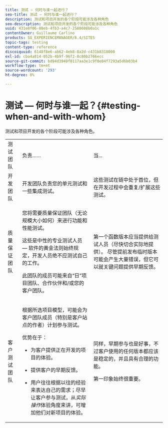 ```yaml
---
title: 测试 — 何时与谁一起进行？
seo-title: 测试 — 何时与谁一起进行？
description: 测试和项目开发的各个阶段可能涉及各种角色
seo-description: 测试和项目开发的各个阶段可能涉及各种角色
uuid: 431e8f06-80eb-4fb3-a4c7-2580608b0a1c
contentOwner: Guillaume Carlino
products: SG_EXPERIENCEMANAGER/6.4/SITES
topic-tags: testing
content-type: reference
discoiquuid: 6148f8e6-ab62-4eb8-8a2d-c431b8318000
exl-id: cba4a814-052b-4b9f-96f2-8c80b2766ecc
source-git-commit: bd94d3949f0117aa3e1c9f0e84f7293a5d6b03b4
workflow-type: tm+mt
source-wordcount: '293'
ht-degree: 0%

---
```


# 测试 — 何时与谁一起？{#testing-when-and-with-whom}

测试和项目开发的各个阶段可能涉及各种角色。

<table> 
 <tbody> 
  <tr> 
   <td>测试团队</td> 
   <td>负责…… </td> 
   <td>当...</td> 
  </tr> 
  <tr> 
   <td>开发团队</td> 
   <td>开发团队负责您的单元测试和一些集成测试。</td> 
   <td>这些测试在链中处于首位，但在开发过程中会重复/扩展这些测试。</td> 
  </tr> 
  <tr> 
   <td>质量保证团队</td> 
   <td><p>您将需要质量保证团队（无论规模大小如何）来进行功能和性能测试。</p> <p>这些是中性的专业测试人员 — 软件的黄金法则始终规定，开发人员绝不应测试自己的工作。</p> <p>此团队的成员可能来自“日”项目团队、合作伙伴和/或您的客户团队。</p> </td> 
   <td><p>第一个函数版本应当提供给测试人员（尽快切合实际地提供）。 尽管提前发布临时版本可能会产生大量错误，但它可以就关键问题提供早期反馈。</p> </td> 
  </tr> 
  <tr> 
   <td>客户测试团队</td> 
   <td><p>根据所选项目模型，可能会为客户团队成员（特别是客户站点的作者）计划参与测试。</p> <p>优势在于：</p> 
    <ul> 
     <li><p>为客户提供正在开发的项目的体验。</p> </li> 
     <li><p>提供客户的早期反馈。</p> </li> 
     <li><p>用户往往根据以往的经验来表达自己的需求；尽早让客户参与测试，从<i>实际操作</i>体验角度来讲，可增加他们对新项目的体验。</p> </li> 
    </ul> </td> 
   <td><p>同样，早期参与也是好事，不过客户使用的任何版本都应该是稳定的，并且具有合理的功能。</p> <p>第一印象始终很重要。</p> </td> 
  </tr> 
 </tbody> 
</table>
